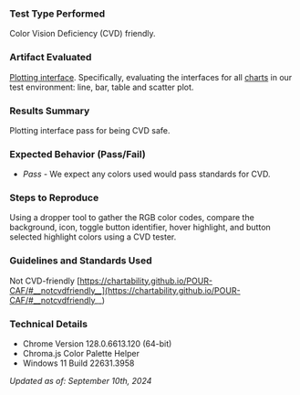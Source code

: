 ### Test Type Performed
Color Vision Deficiency (CVD) friendly.

### Artifact Evaluated
[Plotting interface](https://docs.bokeh.org/en/latest/docs/user_guide/basic.html#ug-basic). Specifically, evaluating the interfaces for all [charts](https://quansight-labs.github.io/bokeh-a11y-audit/#_ts1723552414769) in our test environment: line, bar, table and scatter plot.

### Results Summary
Plotting interface pass for being CVD safe.

### Expected Behavior (Pass/Fail)
- *Pass* - We expect any colors used would pass standards for CVD.

<!-- ### Image or Video of Failure 
... -->

### Steps to Reproduce
Using a dropper tool to gather the RGB color codes, compare the background, icon, toggle button identifier, hover highlight, and button selected highlight colors using a CVD tester.

### Guidelines and Standards Used
Not CVD-friendly [https://chartability.github.io/POUR-CAF/#__notcvdfriendly__](https://chartability.github.io/POUR-CAF/#__notcvdfriendly__)

<!-- ### Related Evidence
...

### Known or Documented Issues
... -->

### Technical Details
- Chrome Version 128.0.6613.120 (64-bit)
- Chroma.js Color Palette Helper
- Windows 11 Build 22631.3958

*Updated as of: September 10th, 2024*

<!-- ### Notes
A seasoned SR (screen reader) user could have the knowledge to navigate and explore webpages and graphs with more nuance, whether through manual mode switching, certain key shortcuts, etc. These tests are done by a sighted user with the SR’s default options and performed as if a new or beginner user is interacting with these elements. We would expect that all users could be able to navigate smoothly, regardless of experience levels.  -->
